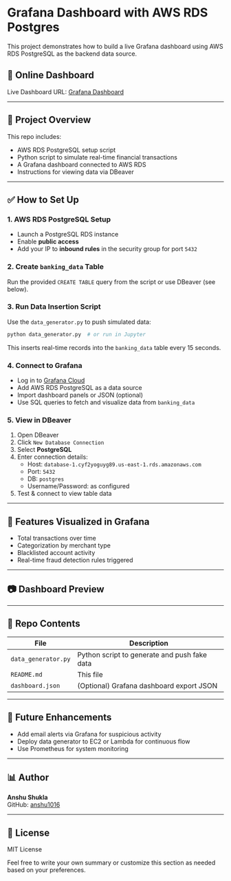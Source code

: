 # Grafana Dashboard with AWS RDS Postgres

This project demonstrates how to build a live Grafana dashboard using AWS RDS PostgreSQL as the backend data source.

## 📅 Online Dashboard

Live Dashboard URL: [Grafana Dashboard](https://anshu1016.grafana.net/d/923e0541-0c80-452c-8a71-633f62f66550/accounts-dashboard?orgId=1&from=2025-06-23T05:47:57.964Z&to=2025-06-23T11:47:57.964Z&timezone=browser)

---

## 📅 Project Overview

This repo includes:

- AWS RDS PostgreSQL setup script
- Python script to simulate real-time financial transactions
- A Grafana dashboard connected to AWS RDS
- Instructions for viewing data via DBeaver

---

## ✅ How to Set Up

### 1. AWS RDS PostgreSQL Setup

- Launch a PostgreSQL RDS instance
- Enable **public access**
- Add your IP to **inbound rules** in the security group for port `5432`

### 2. Create `banking_data` Table

Run the provided `CREATE TABLE` query from the script or use DBeaver (see below).

### 3. Run Data Insertion Script

Use the `data_generator.py` to push simulated data:

```bash
python data_generator.py  # or run in Jupyter
```

This inserts real-time records into the `banking_data` table every 15 seconds.

### 4. Connect to Grafana

- Log in to [Grafana Cloud](https://grafana.com)
- Add AWS RDS PostgreSQL as a data source
- Import dashboard panels or JSON (optional)
- Use SQL queries to fetch and visualize data from `banking_data`

### 5. View in DBeaver

1. Open DBeaver
2. Click `New Database Connection`
3. Select **PostgreSQL**
4. Enter connection details:
   - Host: `database-1.cyf2yoguyg89.us-east-1.rds.amazonaws.com`
   - Port: `5432`
   - DB: `postgres`
   - Username/Password: as configured
5. Test & connect to view table data

---

## 🚀 Features Visualized in Grafana

- Total transactions over time
- Categorization by merchant type
- Blacklisted account activity
- Real-time fraud detection rules triggered

---

## 📷 Dashboard Preview



---

## 📁 Repo Contents

| File                | Description                                  |
| ------------------- | -------------------------------------------- |
| `data_generator.py` | Python script to generate and push fake data |
| `README.md`         | This file                                    |
| `dashboard.json`    | (Optional) Grafana dashboard export JSON     |

---

## 🚀 Future Enhancements

- Add email alerts via Grafana for suspicious activity
- Deploy data generator to EC2 or Lambda for continuous flow
- Use Prometheus for system monitoring

---

## 📊 Author

**Anshu Shukla**  
GitHub: [anshu1016](https://github.com/anshu1016)

---

## 📂 License

MIT License

Feel free to write your own summary or customize this section as needed based on your preferences.
